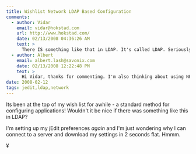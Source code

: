 ```yaml
---
title: Wishlist Network LDAP Based Configuration
comments:
  - author: Vidar
    email: vidar@hokstad.com
    url: http://www.hokstad.com/
    date: 02/13/2008 04:36:26 AM
    text: >
      There IS something like that in LDAP. It's called LDAP. Seriously, LDAP can store any data you want to put in it. The problem is that writing LDAP schemas is painful and most people aren't running LDAP servers in the first place. Franky I like the schema-less nature of NIS(+) better, but NIS is a whole other can of worms.<br/><br/>The problem isn't finding a way of storing it - there are tons of protocols that could be co-opted for that. The problem is that support for it would need to be standard (as in "available almost everywhere" standard) or application developer won't bother adding support for it when they can always rely on files being available.<br/><br/>Therein lies the rub. But you can always rsync your configuration data to/from a central server - that reduces the problem to common expectations of the directories to store config data in and/or filename patterns.
  - author: Albert
    email: albert.lash@savonix.com
    date: 02/13/2008 12:22:48 PM
    text: >
      Hi Vidar, thanks for commenting. I'm also thinking about using NFS to mount my home directory - in which I'll only keep minimal settings, and then mount additional directories on top of that which store the heavy files, like my maildir and my documents. I use SVN to synchronize my heavier documents across multiple computers.<br/><br/>Next question - how could this get combined with an encrypted home?
date: 2008-02-12
tags: jedit,ldap,network
---
```

Its been at the top of my wish list for awhile - a standard method for configuring applications! Wouldn't it be nice if there was something like this in LDAP?

I'm setting up my jEdit preferences <em>again</em> and I'm just wondering why I can connect to a server and download my settings in 2 seconds flat. Hmmm.

¥

